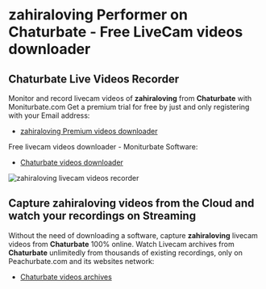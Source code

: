 # zahiraloving Performer on Chaturbate - Free LiveCam videos downloader

## Chaturbate Live Videos Recorder

Monitor and record livecam videos of **zahiraloving** from **Chaturbate** with Moniturbate.com
Get a premium trial for free by just and only registering with your Email address:
* [zahiraloving Premium videos downloader](https://moniturbate.com/request-demo-licence-key.html)

Free livecam videos downloader - Moniturbate Software:
* [Chaturbate videos downloader](https://moniturbate.com/moniturbate-download-software.html)

![zahiraloving livecam videos recorder](https://peachurnet.com/templates/moniturbate-software.png)


## Capture zahiraloving videos from the Cloud and watch your recordings on Streaming

Without the need of downloading a software, capture **zahiraloving** livecam videos from **Chaturbate** 100% online.
Watch Livecam archives from **Chaturbate** unlimitedly from thousands of existing recordings, only on Peachurbate.com and its websites network:
* [Chaturbate videos archives](https://peachurnet.com/)